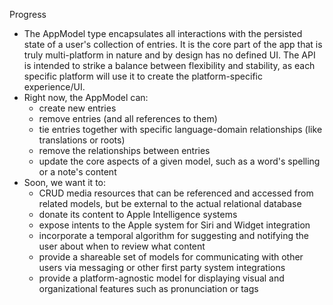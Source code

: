 Progress
* The AppModel type encapsulates all interactions with the persisted state of a user's collection of entries. It is the core part of the app that is truly multi-platform in nature and by design has no defined UI. The API is intended to strike a balance between flexibility and stability, as each specific platform will use it to create the platform-specific experience/UI.
* Right now, the AppModel can:
	* create new entries
	* remove entries (and all references to them)
	* tie entries together with specific language-domain relationships (like translations or roots)
	* remove the relationships between entries
	* update the core aspects of a given model, such as a word's spelling or a note's content
* Soon, we want it to:
	* CRUD media resources that can be referenced and accessed from related models, but be external to the actual relational database
	* donate its content to Apple Intelligence systems
	* expose intents to the Apple system for Siri and Widget integration
	* incorporate a temporal algorithm for suggesting and notifying the user about when to review what content
	* provide a shareable set of models for communicating with other users via messaging or other first party system integrations
	* provide a platform-agnostic model for displaying visual and organizational features such as pronunciation or tags